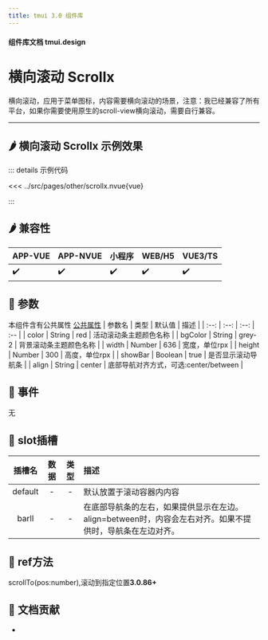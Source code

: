 ```yaml
---
title: tmui 3.0 组件库
---
```


<script setup>
import webview from '../components/mobileWebview.vue'
</script>

#### 组件库文档 tmui.design

# 横向滚动 Scrollx <Badge type="danger" text="v3.0.75+" vertical="middle" />
横向滚动，应用于菜单图标，内容需要横向滚动的场景，注意：我已经兼容了所有平台，如果你需要使用原生的scroll-view横向滚动，需要自行兼容。

---

## :hot_pepper: 横向滚动 Scrollx 示例效果

<webview url="https://tmui.design/h5/#/pages/other/scrollx"></webview>

::: details 示例代码

<<< ../src/pages/other/scrollx.nvue{vue}

:::


## :hot_pepper: 兼容性

| APP-VUE | APP-NVUE | 小程序 | WEB/H5 | VUE3/TS |
| --- | --- | --- | --- | --- |
| :heavy_check_mark: | :heavy_check_mark: | :heavy_check_mark: | :heavy_check_mark: | :heavy_check_mark: |

## :seedling: 参数
本组件含有公共属性 [公共属性](/doc/spec/组件公共样式.md)
| 参数名 | 类型 | 默认值 | 描述 |
| :--: | :--: | :--: | :-- |
| color | String | red | 活动滚动条主题颜色名称 |
| bgColor | String | grey-2 | 背景滚动条主题颜色名称 |
| width | Number | 636 | 宽度，单位rpx |
| height | Number | 300 | 高度，单位rpx |
| showBar | Boolean | true | 是否显示滚动导航条 |
| align | String | center | 底部导航对齐方式，可选:center/between |

## :rose: 事件
无

## :corn: slot插槽
| 插槽名 | 数据 | 类型 | 描述 |
| :--: | :--: | :--: | :-- |
| default | - | - | 默认放置于滚动容器内内容 |
| barll<Badge type="danger" text="v3.0.77+" vertical="middle" /> | - | - | 在底部导航条的左右，如果提供显示在左边。align=between时，内容会左右对齐。如果不提供时，导航条在左边对齐。 |

## :green_salad: ref方法
scrollTo(pos:number),滚动到指定位置**3.0.86+**

## :couplekiss: 文档贡献

-